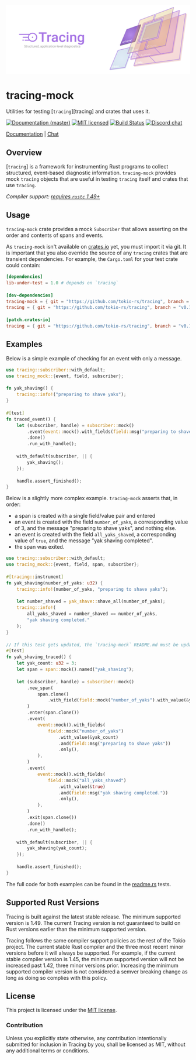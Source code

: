![Tracing — Structured, application-level diagnostics][splash]

[splash]: https://raw.githubusercontent.com/tokio-rs/tracing/master/assets/splash.svg

# tracing-mock

Utilities for testing [`tracing`][tracing] and crates that uses it.

[![Documentation (master)][docs-master-badge]][docs-master-url]
[![MIT licensed][mit-badge]][mit-url]
[![Build Status][actions-badge]][actions-url]
[![Discord chat][discord-badge]][discord-url]

[Documentation][docs-master-url] | [Chat][discord-url]

[docs-master-badge]: https://img.shields.io/badge/docs-master-blue
[docs-master-url]: https://tracing-rs.netlify.com/tracing_mock
[mit-badge]: https://img.shields.io/badge/license-MIT-blue.svg
[mit-url]: LICENSE
[actions-badge]: https://github.com/tokio-rs/tracing/workflows/CI/badge.svg
[actions-url]:https://github.com/tokio-rs/tracing/actions?query=workflow%3ACI
[discord-badge]: https://img.shields.io/discord/500028886025895936?logo=discord&label=discord&logoColor=white
[discord-url]: https://discord.gg/EeF3cQw

## Overview

[`tracing`] is a framework for instrumenting Rust programs to collect
structured, event-based diagnostic information. `tracing-mock` provides
mock `tracing` objects that are useful in testing `tracing`  itself 
and crates that use `tracing`.

*Compiler support: [requires `rustc` 1.49+][msrv]*

[msrv]: #supported-rust-versions

## Usage

`tracing-mock` crate provides a mock `Subscriber` that allows asserting on 
the order and contents of spans and events.

As `tracing-mock` isn't available on [crates.io](https://crates.io/)
yet, you must import it via git. It is important that you also override
the source of any `tracing` crates that are transient dependencies. For
example, the `Cargo.toml` for your test crate could contain:

```toml
[dependencies]
lib-under-test = 1.0 # depends on `tracing`

[dev-dependencies]
tracing-mock = { git = "https://github.com/tokio-rs/tracing", branch = "v0.1.x", version = "0.1" }
tracing = { git = "https://github.com/tokio-rs/tracing", branch = "v0.1.x", version = "0.1" }

[patch.crates-io]
tracing = { git = "https://github.com/tokio-rs/tracing", branch = "v0.1.x" }
```
## Examples

Below is a simple example of checking for an event with only a
message.

```rust
use tracing::subscriber::with_default;
use tracing_mock::{event, field, subscriber};

fn yak_shaving() {
    tracing::info!("preparing to shave yaks");
}

#[test]
fn traced_event() {
    let (subscriber, handle) = subscriber::mock()
        .event(event::mock().with_fields(field::msg("preparing to shave yaks")))
        .done()
        .run_with_handle();

    with_default(subscriber, || {
        yak_shaving();
    });

    handle.assert_finished();
}
```

Below is a slightly more complex example. `tracing-mock` asserts that, in order:
- a span is created with a single field/value pair and entered
- an event is created with the field `number_of_yaks`, a corresponding value of 3, and the message "preparing to shave yaks", and nothing else.
- an event is created with the field `all_yaks_shaved`, a corresponding value of `true`, and the message "yak shaving completed".
- the span was exited.

```rust
use tracing::subscriber::with_default;
use tracing_mock::{event, field, span, subscriber};

#[tracing::instrument]
fn yak_shaving(number_of_yaks: u32) {
    tracing::info!(number_of_yaks, "preparing to shave yaks");

    let number_shaved = yak_shave::shave_all(number_of_yaks);
    tracing::info!(
        all_yaks_shaved = number_shaved == number_of_yaks,
        "yak shaving completed."
    );
}

// If this test gets updated, the `tracing-mock` README.md must be updated too.
#[test]
fn yak_shaving_traced() {
    let yak_count: u32 = 3;
    let span = span::mock().named("yak_shaving");

    let (subscriber, handle) = subscriber::mock()
        .new_span(
            span.clone()
                .with_field(field::mock("number_of_yaks").with_value(&yak_count).only()),
        )
        .enter(span.clone())
        .event(
            event::mock().with_fields(
                field::mock("number_of_yaks")
                    .with_value(&yak_count)
                    .and(field::msg("preparing to shave yaks"))
                    .only(),
            ),
        )
        .event(
            event::mock().with_fields(
                field::mock("all_yaks_shaved")
                    .with_value(&true)
                    .and(field::msg("yak shaving completed."))
                    .only(),
            ),
        )
        .exit(span.clone())
        .done()
        .run_with_handle();

    with_default(subscriber, || {
        yak_shaving(yak_count);
    });

    handle.assert_finished();
}
```

The full code for both examples can be found in the [readme.rs](tests/readme.rs)
tests.

## Supported Rust Versions

Tracing is built against the latest stable release. The minimum supported
version is 1.49. The current Tracing version is not guaranteed to build on Rust
versions earlier than the minimum supported version.

Tracing follows the same compiler support policies as the rest of the Tokio
project. The current stable Rust compiler and the three most recent minor
versions before it will always be supported. For example, if the current stable
compiler version is 1.45, the minimum supported version will not be increased
past 1.42, three minor versions prior. Increasing the minimum supported compiler
version is not considered a semver breaking change as long as doing so complies
with this policy.

## License

This project is licensed under the [MIT license](LICENSE).

### Contribution

Unless you explicitly state otherwise, any contribution intentionally submitted
for inclusion in Tracing by you, shall be licensed as MIT, without any additional
terms or conditions.